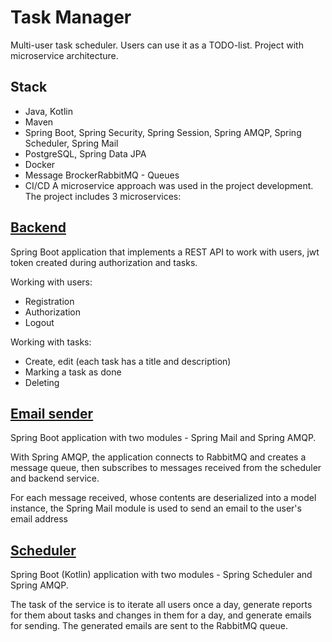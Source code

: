 # Task Manager

Multi-user task scheduler. Users can use it as a TODO-list. Project with microservice architecture.

## Stack
* Java, Kotlin
* Maven
* Spring Boot, Spring Security, Spring Session, Spring AMQP, Spring Scheduler, Spring Mail
* PostgreSQL, Spring Data JPA
* Docker
* Message BrockerRabbitMQ - Queues
* CI/CD
A microservice approach was used in the project development. The project includes 3 microservices:


## [Backend](https://github.com/sh1neqd/task-manager-backend "Backend")
Spring Boot application that implements a REST API to work with users, jwt token created during authorization and tasks.

Working with users:

* Registration
* Authorization
* Logout

Working with tasks:

* Create, edit (each task has a title and description)
* Marking a task as done
* Deleting

## [Email sender](https://github.com/sh1neqd/task-manager-emailsender "Email sender")
Spring Boot application with two modules - Spring Mail and Spring AMQP.

With Spring AMQP, the application connects to RabbitMQ and creates a message queue, then subscribes to messages received from the scheduler and backend service.

For each message received, whose contents are deserialized into a model instance, the Spring Mail module is used to send an email to the user's email address

## [Scheduler](https://github.com/sh1neqd/task-manager-scheduler "Scheduler")

Spring Boot (Kotlin) application with two modules - Spring Scheduler and Spring AMQP.

The task of the service is to iterate all users once a day, generate reports for them about tasks and changes in them for a day, and generate emails for sending. The generated emails are sent to the RabbitMQ queue.
